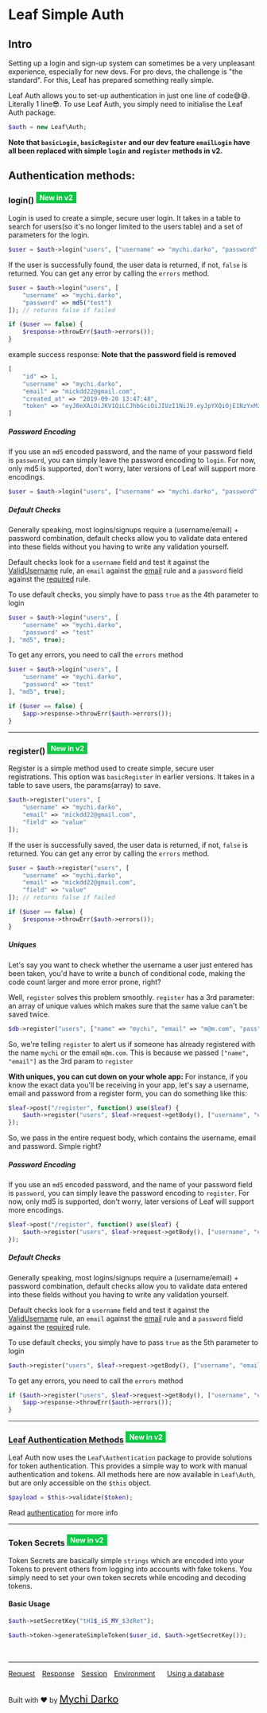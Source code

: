 # Leaf Simple Auth

## Intro
Setting up a login and sign-up system can sometimes be a very unpleasant experience, especially for new devs. For pro devs, the challenge is "the standard". For this, Leaf has prepared something really simple.

Leaf Auth allows you to set-up authentication in just one line of code😅😅. Literally 1 line😎. To use Leaf Auth, you simply need to initialise the Leaf Auth package.

```php
$auth = new Leaf\Auth;
```

**Note that `basicLogin`, `basicRegister` and our dev feature `emailLogin` have all been replaced with  simple `login` and `register` methods in v2.**

## Authentication methods:

### login() <sup><span style="background: rgb(11, 200, 70); color: white; padding: 3px 7px; font-size: 14px;">New in v2</span></sup>
Login is used to create a simple, secure user login. It takes in a table to search for users(so it's no longer limited to the users table) and a set of parameters for the login.

```php
$user = $auth->login("users", ["username" => "mychi.darko", "password" => md5("test")]);
```

If the user is successfully found, the user data is returned, if not, `false` is returned. You can get any error by calling the `errors` method.

```php
$user = $auth->login("users", [
	"username" => "mychi.darko",
	"password" => md5("test")
]); // returns false if failed

if ($user == false) {
	$response->throwErr($auth->errors());
}
```

example success response:
**Note that the password field is removed**

```php
[
	"id" => 1,
	"username" => "mychi.darko",
	"email" => "mickdd22@gmail.com",
	"created_at" => "2019-09-20 13:47:48",
	"token" => "eyJ0eXAiOiJKV1QiLCJhbGciOiJIUzI1NiJ9.eyJpYXQiOjE1NzYxMzUzMjgsImlzcyI6ImxvY2FsaG9zdCIsImV4cCI6MTU3NjEzNjIyOCwidXNlcklkIjoxfQ.7FODXGGJKioGQVX4ic0DJLoMIQTVUlsd4zFAJA4DAkg"
]
```

##### Password Encoding

If you use an `md5` encoded password, and the name of your password field is `password`, you can simply leave the password encoding to `login`. For now, only md5 is supported, don't worry, later versions of Leaf will support more encodings.

```php
$user = $auth->login("users", ["username" => "mychi.darko", "password" => "test"], "md5");
```

##### Default Checks

Generally speaking, most logins/signups require a (username/email) + password combination, default checks allow you to validate data entered into these fields without you having to write any validation yourself.

Default checks look for a `username` field and test it against the [ValidUsername](2.0/core/forms?id=validate) rule, an `email` against the [email](2.0/core/forms?id=validate) rule and a `password` field against the [required](2.0/core/forms?id=validate) rule.

To use default checks, you simply have to pass `true` as the 4th parameter to login

```php
$user = $auth->login("users", [
	"username" => "mychi.darko", 
	"password" => "test"
], "md5", true);
```

To get any errors, you need to call the `errors` method

```php
$user = $auth->login("users", [
	"username" => "mychi.darko", 
	"password" => "test"
], "md5", true);

if ($user == false) {
	$app->response->throwErr($auth->errors());
}
```
<hr>

### register() <sup><span style="background: rgb(11, 200, 70); color: white; padding: 3px 7px; font-size: 14px;">New in v2</span></sup>

Register is a simple method used to create simple, secure user registrations. This option was `basicRegister` in earlier versions. It takes in a table to save users, the params(array) to save.

```php
$auth->register("users", [
	"username" => "mychi.darko",
	"email" => "mickdd22@gmail.com",
	"field" => "value"
]);
```

If the user is successfully saved, the user data is returned, if not, `false` is returned. You can get any error by calling the `errors` method.

```php
$user = $auth->register("users", [
	"username" => "mychi.darko",
	"email" => "mickdd22@gmail.com",
	"field" => "value"
]); // returns false if failed

if ($user == false) {
	$response->throwErr($auth->errors());
}
```


##### Uniques
Let's say you want to check whether the username a user just entered has been taken, you'd have to write a bunch of conditional code, making the code count larger and more error prone, right?

Well, `register` solves this problem smoothly. `register` has a 3rd parameter: an array of unique values which makes sure that the same value can't be saved twice.

```php
$db->register("users", ["name" => "mychi", "email" => "m@m.com", "pass" => "1234"], ["name", "email"]);
```

So, we're telling `register` to alert us if someone has already registered with the name `mychi` or the email `m@m.com`. This is because we passed `["name", "email"]` as the 3rd param to `register`

**With uniques, you can cut down on your whole app:**
For instance, if you know the exact data you'll be receiving in your app, let's say a username, email and password from a register form, you can do something like this:

```php
$leaf->post("/register", function() use($leaf) {
	$auth->register("users", $leaf->request->getBody(), ["username", "email"]);
});
```

So, we pass in the entire request body, which contains the username, email and password. Simple right?

##### Password Encoding
If you use an `md5` encoded password, and the name of your password field is `password`, you can simply leave the password encoding to `register`. For now, only md5 is supported, don't worry, later versions of Leaf will support more encodings.

```php
$leaf->post("/register", function() use($leaf) {
	$auth->register("users", $leaf->request->getBody(), ["username", "email"], "md5");
});
```

##### Default Checks

Generally speaking, most logins/signups require a (username/email) + password combination, default checks allow you to validate data entered into these fields without you having to write any validation yourself.

Default checks look for a `username` field and test it against the [ValidUsername](2.0/core/forms?id=validate) rule, an `email` against the [email](2.0/core/forms?id=validate) rule and a `password` field against the [required](2.0/core/forms?id=validate) rule.

To use default checks, you simply have to pass `true` as the 5th parameter to login

```php
$auth->register("users", $leaf->request->getBody(), ["username", "email"], "md5", true);
```

To get any errors, you need to call the `errors` method

```php
if ($auth->register("users", $leaf->request->getBody(), ["username", "email"], "md5", true) == false) {
	$app->response->throwErr($auth->errors());
}
```

<hr>

### [Leaf Authentication Methods](2.0/core/authentication) <sup><span style="background: rgb(11, 200, 70); color: white; padding: 3px 7px; font-size: 14px;">New in v2</span></sup>

Leaf Auth now uses the `Leaf\Authentication` package to provide solutions for token authentication. This provides a simple way to work with manual authentication and tokens. All methods here are now available in `Leaf\Auth`, but are only accessible on the `$this` object.

```php
$payload = $this->validate($token);
```

Read [authentication](2.0/core/authentication) for more info

<hr>

### Token Secrets <sup><span style="background: rgb(11, 200, 70); color: white; padding: 3px 7px; font-size: 14px;">New in v2</span></sup>

Token Secrets are basically simple `strings` which are encoded into your Tokens to prevent others from logging into accounts with fake tokens. You simply need to set your own token secrets while encoding and decoding tokens.

#### Basic Usage

```php
$auth->setSecretKey("tH1$_iS_MY_$3¢Ret");

$auth->token->generateSimpleToken($user_id, $auth->getSecretKey());
```

<br>
<hr>

<a href="#/2.0/http/request" style="margin: 0px">Request</a>
<a href="#/2.0/http/response" style="margin: 0px 10px;">Response</a>
<a href="#/2.0/http/session" style="margin: 0px; 10px;">Session</a>
<a href="#/2.0/environment" style="margin: 0px 10px;">Environment</a>
<a href="#/2.0/database" style="margin: 0px 10px;">Using a database</a>

<br>
Built with ❤ by <a href="https://mychi.netlify.com" style="font-size: 20px; color: #111;" target="_blank">Mychi Darko</a>